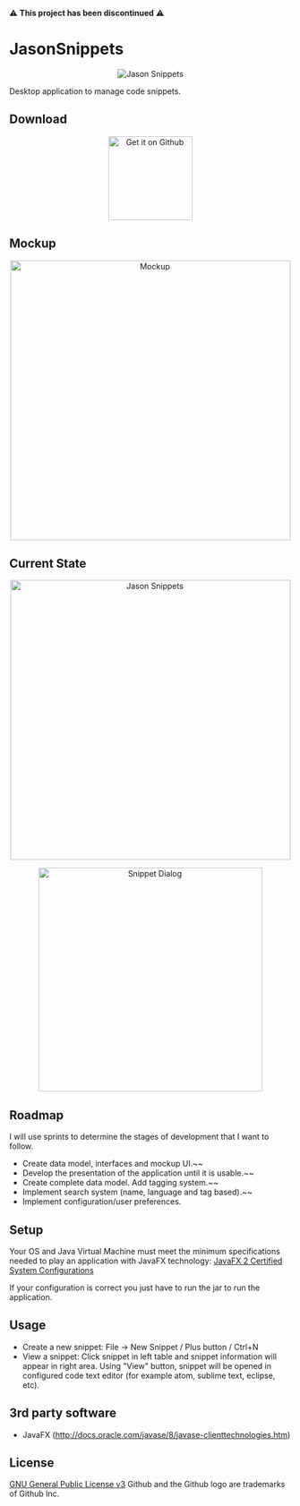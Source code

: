 
⚠️  **This project has been discontinued** ⚠️

# JasonSnippets

<p align="center">
  <img src="dev/logo.png?raw=true" alt="Jason Snippets"/>
</p>


Desktop application to manage code snippets.

## Download

<p align="center"><a href="https://github.com/nfdz/jason/releases">
  <img width="150" src="dev/githubBadge.png?raw=true" alt="Get it on Github"/>
</a></p>

## Mockup

<p align="center">
  <img width="500" src="dev/mockup.png?raw=true" alt="Mockup"/>
</p>

## Current State

<p align="center">
  <img width="500" src="dev/jasonsnippets.png?raw=true" alt="Jason Snippets"/>
</p>
<p align="center">
  <img width="400" src="dev/snippetdialog.png?raw=true" alt="Snippet Dialog"/>
</p>

## Roadmap

I will use sprints to determine the stages of development that I want to follow.

* Create data model, interfaces and mockup UI.~~
* Develop the presentation of the application until it is usable.~~
* Create complete data model. Add tagging system.~~
* Implement search system (name, language and tag based).~~
* Implement configuration/user preferences.

## Setup

Your OS and Java Virtual Machine must meet the minimum specifications needed to play an application with JavaFX technology:
[JavaFX 2 Certified System Configurations](http://www.oracle.com/technetwork/java/javafx/downloads/supportedconfigurations-1506746.html)

If your configuration is correct you just have to run the jar to run the application.

## Usage

* Create a new snippet: File -> New Snippet / Plus button / Ctrl+N
* View a snippet: Click snippet in left table and snippet information will appear in right area. Using "View" button, snippet will be opened in configured code text editor (for example atom, sublime text, eclipse, etc).

## 3rd party software

* JavaFX (http://docs.oracle.com/javase/8/javase-clienttechnologies.htm)

## License

[GNU General Public License v3](https://www.gnu.org/licenses/gpl-3.0.en.html "GNU General Public License v3")
Github and the Github logo are trademarks of Github Inc.
